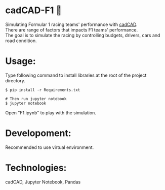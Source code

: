 # cadCAD-F1 :muscle:
Simulating Formular 1 racing teams' performance with [cadCAD](https://github.com/cadCAD-org/cadCAD).\
There are range of factors that impacts F1 teams' performance.\
The goal is to simulate the racing by controlling budgets, drivers, cars and road condition.

# Usage:
Type following command to install libraries at the root of the project directory.
```
$ pip install -r Requirements.txt

# Then run jupyter notebook
$ jupyter notebook
```
Open "F1.ipynb" to play with the simulation.

# Developoment:
Recommended to use virtual environment.

# Technologies:
cadCAD, Jupyter Notebook, Pandas
